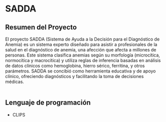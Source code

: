 # SADDA

## Resumen del Proyecto
El proyecto SADDA (Sistema de Ayuda a la Decisión para el Diagnóstico de Anemia) es un sistema experto diseñado para asistir a profesionales de la salud en el diagnóstico de anemia, una afección que afecta a millones de personas. Este sistema clasifica anemias según su morfología (microcítica, normocítica y macrocítica) y utiliza reglas de inferencia basadas en análisis de datos clínicos como hemoglobina, hierro sérico, ferritina, y otros parámetros. SADDA se concibió como herramienta educativa y de apoyo clínico, ofreciendo diagnósticos y facilitando la toma de decisiones médicas.
<br>
<br>

## Lenguaje de programación
- CLIPS

<br/>
